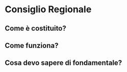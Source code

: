 # Consiglio Regionale

## Come è costituito?

## Come funziona?

## Cosa devo sapere di fondamentale?

